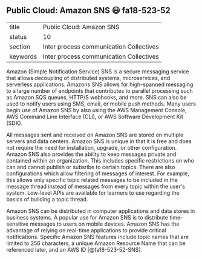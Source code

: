 ## Public Cloud: Amazon SNS :smiley: fa18-523-52


|          |                                         |
| -------- | --------------------------------------- |
| title    | Public Cloud: Amazon SNS                | 
| status   | 10                                      |
| section  | Inter process communication Collectives |
| keywords | Inter process communication Collectives |


Amazon (Simple Notification Service) SNS is a secure messaging 
service that allows decoupling of distributed systems, 
microservices, and serverless applications. Amazons SNS allows for 
high-spanned messaging to a large number of endpoints that 
contributes to parallel processing such as Amazon SQS queues, 
HTTP/S webhooks, and more. SNS can also be used to notify users 
using SMS, email, or mobile push methods. Many users begin use of
Amazon SNS by also using the AWS Management Console, AWS Command
Line Interface (CLI), or AWS Software Development Kit (SDK).

All messages sent and received on Amazon SNS are stored on multiple 
servers and data centers. Amazon SNS is unique in that it is free 
and does not require the need for installation, upgrade, or other
configuration. Amazon SNS also provides the ability to keep messages
private and contained within an organization. This includes specific
restrictions on who can and cannot publish or subsribe to certain 
topics. There are also configurations which allow filtering of 
messages of interest. For example, this allows only specific topic
related messages to be included in the message thread instead of 
messages from every topic within the user's system. Low-level APIs
are available for learners to use regarding the basics of building
a topic thread. 

Amazon SNS can be distributed in computer applications and data 
stores in business systems. A popular use for Amazon SNS is to 
distribute time-sensitive messages to users on mobile devices. 
Amazon SNS has the advantage of relying on real-time applications
to provide critical notifications. Specific Amazon SNS features 
include topic names that are limited to 256 characters, a unique
Amazon Resource Name that can be referenced later, and an AWS ID
[@fa18-523-52-SNS]. 















